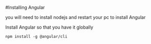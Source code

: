 #Installing Angular 

you will need to install nodejs and restart your pc to install Angular

Install Angular so that you have it globally


```npm install -g @angular/cli```
